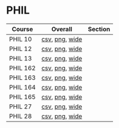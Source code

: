 # PHIL

| Course | Overall | Section |
| ------ | ------- | ------- |
| PHIL 10 | [csv](https://github.com/UCSD-Historical-Enrollment-Data/2024Summer2/blob/main/overall/PHIL%2010.csv), [png](https://raw.githubusercontent.com/UCSD-Historical-Enrollment-Data/2024Summer2/main/plot_overall/PHIL%2010.png), [wide](https://raw.githubusercontent.com/UCSD-Historical-Enrollment-Data/2024Summer2/main/plot_overall_wide/PHIL%2010.png) |  |
| PHIL 12 | [csv](https://github.com/UCSD-Historical-Enrollment-Data/2024Summer2/blob/main/overall/PHIL%2012.csv), [png](https://raw.githubusercontent.com/UCSD-Historical-Enrollment-Data/2024Summer2/main/plot_overall/PHIL%2012.png), [wide](https://raw.githubusercontent.com/UCSD-Historical-Enrollment-Data/2024Summer2/main/plot_overall_wide/PHIL%2012.png) |  |
| PHIL 13 | [csv](https://github.com/UCSD-Historical-Enrollment-Data/2024Summer2/blob/main/overall/PHIL%2013.csv), [png](https://raw.githubusercontent.com/UCSD-Historical-Enrollment-Data/2024Summer2/main/plot_overall/PHIL%2013.png), [wide](https://raw.githubusercontent.com/UCSD-Historical-Enrollment-Data/2024Summer2/main/plot_overall_wide/PHIL%2013.png) |  |
| PHIL 162 | [csv](https://github.com/UCSD-Historical-Enrollment-Data/2024Summer2/blob/main/overall/PHIL%20162.csv), [png](https://raw.githubusercontent.com/UCSD-Historical-Enrollment-Data/2024Summer2/main/plot_overall/PHIL%20162.png), [wide](https://raw.githubusercontent.com/UCSD-Historical-Enrollment-Data/2024Summer2/main/plot_overall_wide/PHIL%20162.png) |  |
| PHIL 163 | [csv](https://github.com/UCSD-Historical-Enrollment-Data/2024Summer2/blob/main/overall/PHIL%20163.csv), [png](https://raw.githubusercontent.com/UCSD-Historical-Enrollment-Data/2024Summer2/main/plot_overall/PHIL%20163.png), [wide](https://raw.githubusercontent.com/UCSD-Historical-Enrollment-Data/2024Summer2/main/plot_overall_wide/PHIL%20163.png) |  |
| PHIL 164 | [csv](https://github.com/UCSD-Historical-Enrollment-Data/2024Summer2/blob/main/overall/PHIL%20164.csv), [png](https://raw.githubusercontent.com/UCSD-Historical-Enrollment-Data/2024Summer2/main/plot_overall/PHIL%20164.png), [wide](https://raw.githubusercontent.com/UCSD-Historical-Enrollment-Data/2024Summer2/main/plot_overall_wide/PHIL%20164.png) |  |
| PHIL 165 | [csv](https://github.com/UCSD-Historical-Enrollment-Data/2024Summer2/blob/main/overall/PHIL%20165.csv), [png](https://raw.githubusercontent.com/UCSD-Historical-Enrollment-Data/2024Summer2/main/plot_overall/PHIL%20165.png), [wide](https://raw.githubusercontent.com/UCSD-Historical-Enrollment-Data/2024Summer2/main/plot_overall_wide/PHIL%20165.png) |  |
| PHIL 27 | [csv](https://github.com/UCSD-Historical-Enrollment-Data/2024Summer2/blob/main/overall/PHIL%2027.csv), [png](https://raw.githubusercontent.com/UCSD-Historical-Enrollment-Data/2024Summer2/main/plot_overall/PHIL%2027.png), [wide](https://raw.githubusercontent.com/UCSD-Historical-Enrollment-Data/2024Summer2/main/plot_overall_wide/PHIL%2027.png) |  |
| PHIL 28 | [csv](https://github.com/UCSD-Historical-Enrollment-Data/2024Summer2/blob/main/overall/PHIL%2028.csv), [png](https://raw.githubusercontent.com/UCSD-Historical-Enrollment-Data/2024Summer2/main/plot_overall/PHIL%2028.png), [wide](https://raw.githubusercontent.com/UCSD-Historical-Enrollment-Data/2024Summer2/main/plot_overall_wide/PHIL%2028.png) |  |
